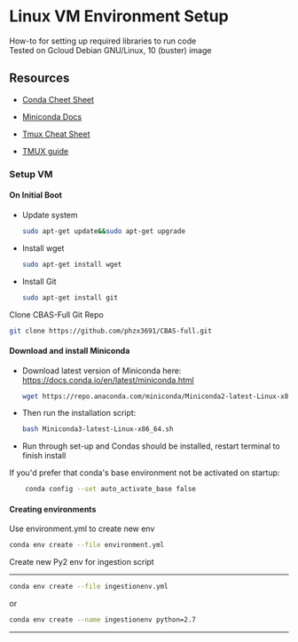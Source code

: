 # Linux VM Environment Setup

How-to for setting up required libraries to run code  
Tested on Gcloud  Debian GNU/Linux, 10 (buster) image

## Resources

* [Conda Cheet Sheet](https://docs.conda.io/projects/conda/en/latest/_downloads/843d9e0198f2a193a3484886fa28163c/conda-cheatsheet.pdf)

* [Miniconda Docs](https://docs.conda.io/en/latest/miniconda.html)

* [Tmux Cheat Sheet](https://tmuxcheatsheet.com/)

* [TMUX guide](https://tmuxguide.readthedocs.io/en/latest/index.html)

### Setup VM

#### On Initial Boot 

* Update system

    ```bash
    sudo apt-get update&&sudo apt-get upgrade

* Install wget

    ```bash
    sudo apt-get install wget
    ```

* Install Git

    ```bash
    sudo apt-get install git
    ```

Clone CBAS-Full Git Repo

```bash
git clone https://github.com/phzx3691/CBAS-full.git
```

#### Download and install Miniconda

* Download latest version of Miniconda here:  
https://docs.conda.io/en/latest/miniconda.html

    ```bash
    wget https://repo.anaconda.com/miniconda/Miniconda2-latest-Linux-x86_64.sh
    ```

* Then run the installation script:

    ```bash
    bash Miniconda3-latest-Linux-x86_64.sh
    ```

* Run through set-up and Condas should be installed, restart terminal to finish install

If you'd prefer that conda's base environment not be activated on startup:  

```bash
    conda config --set auto_activate_base false
```



#### Creating environments

Use environment.yml to create new env

```bash
conda env create --file environment.yml
```

Create new Py2 env for ingestion script

---

```bash
conda env create --file ingestionenv.yml
```

or  

```bash
conda env create --name ingestionenv python=2.7
```

---

